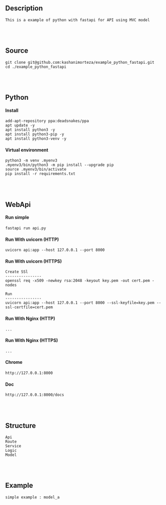 <!---------------------------------------[Description]-->
## Description
    This is a example of python with fastapi for API using MVC model



<!---------------------------------------[Install]-->
<br><br>

## Source 
    git clone git@github.com:kashanimorteza/example_python_fastapi.git
    cd ./example_python_fastapi



<!---------------------------------------[Python]-->
<br><br>

## Python

#### Install
    add-apt-repository ppa:deadsnakes/ppa
	apt update -y
	apt install python3 -y
	apt install python3-pip -y
	apt install python3-venv -y

#### Virtual environment 
	python3 -m venv .myenv3
	.myenv3/bin/python3 -m pip install --upgrade pip
	source .myenv3/bin/activate
	pip install -r requirements.txt



<!---------------------------------------[WebApi]-->
<br><br>

## WebApi

#### Run simple
	fastapi run api.py

#### Run With uvicorn (HTTP)
    uvicorn api:app --host 127.0.0.1 --port 8000

#### Run With uvicorn (HTTPS)
	Create SSl
	----------------
	openssl req -x509 -newkey rsa:2048 -keyout key.pem -out cert.pem -nodes
    
	Run
	----------------
	uvicorn api:app --host 127.0.0.1 --port 8000 --ssl-keyfile=key.pem --ssl-certfile=cert.pem

#### Run With Nginx (HTTP)
	...

#### Run With Nginx (HTTPS)
	...

#### Chrome
	http://127.0.0.1:8000

#### Doc
	http://127.0.0.1:8000/docs

<!---------------------------------------[Structure]-->
<br><br>

## Structure
	Api
	Route
	Service
	Logic
	Model

<!---------------------------------------[Example]-->
<br><br>

## Example
	simple example : model_a

